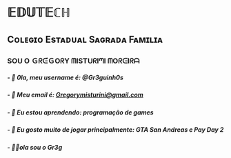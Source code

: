 # 𝔼𝔻𝕌𝕋𝔼ℂℍ 
## Cᴏʟᴇɢɪᴏ Esᴛᴀᴅᴜᴀʟ Sᴀɢʀᴀᴅᴀ Fᴀᴍɪʟɪᴀ 
### SOᑌ O Ｇᖇᕮ́ＧOᖇY ᗰISTᑌᖇIᘉI ᗰOᖇᕮIᖇᗩ
##### - 👋 0la, meu username é: @Gr3guinh0s
##### - 👀 Meu email é: Gregorymisturini@gmail.com 
##### - 🌱 Eu estou aprendendo: programação de games
##### - 💞️ Eu gosto muito de jogar principalmente: GTA San Andreas e Pay Day 2
##### - 🗿🤙ola sou o Gr3g

<!---
Gr3guinh0s/Gr3guinh0s is a ✨ special ✨ repository because its `README.md` (this file) appears on your GitHub profile.
You can click the Preview link to take a look at your changes.
--->
